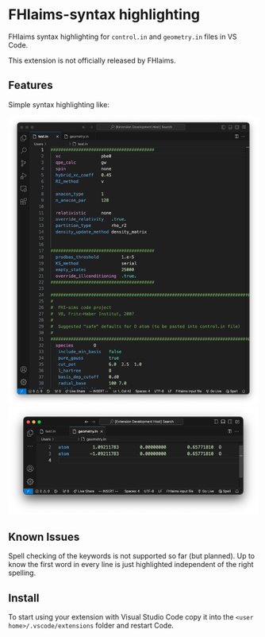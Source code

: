 # FHIaims-syntax highlighting 

FHIaims syntax highlighting for `control.in` and `geometry.in` files in VS Code.

This extension is not officially released by FHIaims.

## Features
Simple syntax highlighting like:

![control.in file](./images/control.png)
![geometry.in file](./images/geometry.png)


## Known Issues

Spell checking of the keywords is not supported so far (but planned). Up to know the first word in every line is just highlighted independent of the right spelling. 

## Install 

To start using your extension with Visual Studio Code copy it into the `<user home>/.vscode/extensions` folder and restart Code.


